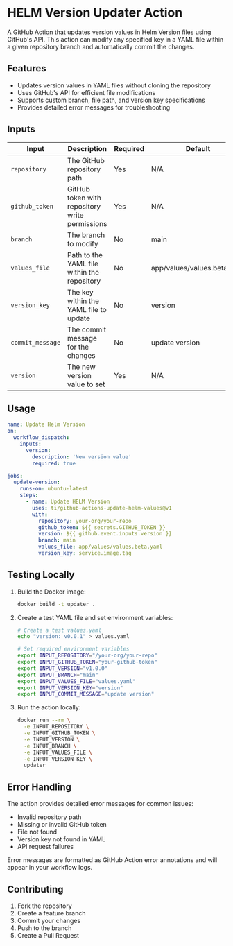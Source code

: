 # HELM Version Updater Action

A GitHub Action that updates version values in Helm Version files using GitHub's API. This action can modify any specified key in a YAML file within a given repository branch and automatically commit the changes.

## Features

- Updates version values in YAML files without cloning the repository
- Uses GitHub's API for efficient file modifications
- Supports custom branch, file path, and version key specifications
- Provides detailed error messages for troubleshooting

## Inputs

| Input | Description | Required | Default |
|-------|-------------|----------|---------|
| `repository` | The GitHub repository path | Yes | N/A |
| `github_token` | GitHub token with repository write permissions | Yes | N/A |
| `branch` | The branch to modify | No | main |
| `values_file` | Path to the YAML file within the repository | No | app/values/values.beta.yaml |
| `version_key` | The key within the YAML file to update | No | version |
| `commit_message` | The commit message for the changes | No | update version |
| `version` | The new version value to set | Yes | N/A |

## Usage

```yaml
name: Update Helm Version
on:
  workflow_dispatch:
    inputs:
      version:
        description: 'New version value'
        required: true

jobs:
  update-version:
    runs-on: ubuntu-latest
    steps:
      - name: Update HELM Version
        uses: ti/github-actions-update-helm-values@v1
        with:
          repository: your-org/your-repo
          github_token: ${{ secrets.GITHUB_TOKEN }}
          version: ${{ github.event.inputs.version }}
          branch: main
          values_file: app/values/values.beta.yaml
          version_key: service.image.tag
```

## Testing Locally

1. Build the Docker image:
   ```bash
   docker build -t updater .
   ```

2. Create a test YAML file and set environment variables:
   ```bash
   # Create a test values.yaml
   echo "version: v0.0.1" > values.yaml
   
   # Set required environment variables
   export INPUT_REPOSITORY="/your-org/your-repo"
   export INPUT_GITHUB_TOKEN="your-github-token"
   export INPUT_VERSION="v1.0.0"
   export INPUT_BRANCH="main"
   export INPUT_VALUES_FILE="values.yaml"
   export INPUT_VERSION_KEY="version"
   export INPUT_COMMIT_MESSAGE="update version"
   ```

3. Run the action locally:
   ```bash
   docker run --rm \
     -e INPUT_REPOSITORY \
     -e INPUT_GITHUB_TOKEN \
     -e INPUT_VERSION \
     -e INPUT_BRANCH \
     -e INPUT_VALUES_FILE \
     -e INPUT_VERSION_KEY \
     updater
   ```

## Error Handling

The action provides detailed error messages for common issues:

- Invalid repository path
- Missing or invalid GitHub token
- File not found
- Version key not found in YAML
- API request failures

Error messages are formatted as GitHub Action error annotations and will appear in your workflow logs.

## Contributing

1. Fork the repository
2. Create a feature branch
3. Commit your changes
4. Push to the branch
5. Create a Pull Request
